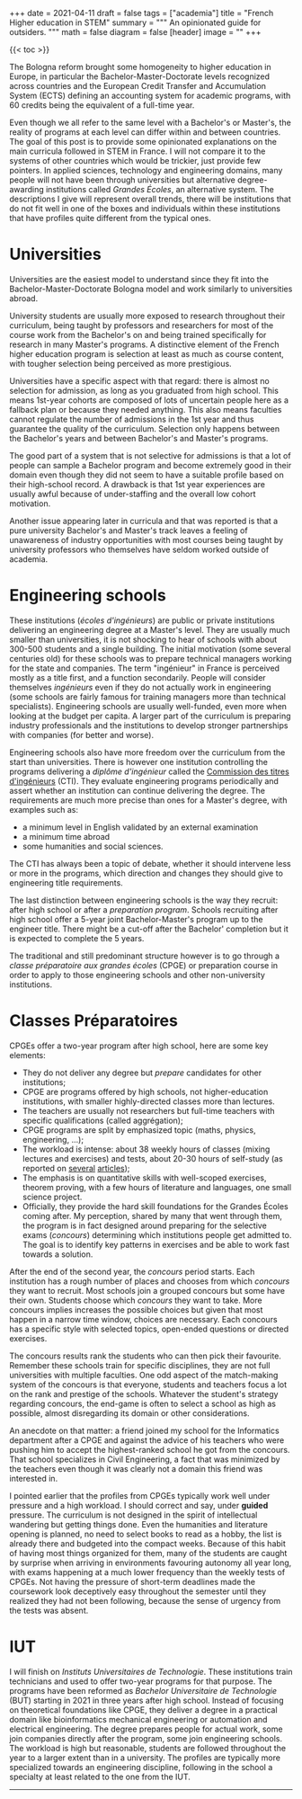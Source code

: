 +++
date = 2021-04-11
draft = false
tags = ["academia"]
title = "French Higher education in STEM"
summary = """
An opinionated guide for outsiders.
"""
math = false
diagram = false
[header]
image = ""
+++

{{< toc >}}

The Bologna reform brought some homogeneity to higher education in Europe,
in particular the Bachelor-Master-Doctorate levels recognized across countries and
the European Credit Transfer and Accumulation System (ECTS) defining
an accounting system for academic programs, with 60 credits being the equivalent
of a full-time year.  

Even though we all refer to the same level with a Bachelor's or Master's,
the reality of programs at each level can differ within and between countries.
The goal of this post is to provide some opinionated explanations on the
main curricula followed in STEM in France. I will not compare it to
the systems of other countries which would be trickier, just provide few pointers.
In applied sciences, technology and engineering domains, many people will not have been through
universities but alternative degree-awarding institutions called *Grandes Écoles*, an alternative system.
The descriptions I give will represent overall trends, there will be institutions
that do not fit well in one of the boxes and individuals within these institutions
that have profiles quite different from the typical ones.

# Universities

Universities are the easiest model to understand since they fit into the
Bachelor-Master-Doctorate Bologna model and work similarly to universities
abroad.

University students are usually more exposed to research throughout their curriculum,
being taught by professors and researchers for most of the course work from the Bachelor's on
and being trained specifically for research in many Master's programs.
A distinctive element of the French higher education program is selection at least as much as
course content, with tougher selection being perceived as more prestigious.

Universities have a specific aspect with that regard: there is almost no selection
for admission, as long as you graduated from high school.
This means 1st-year cohorts are composed of lots of uncertain people here as a fallback plan
or because they needed anything. This also means faculties cannot regulate the number of admissions
in the 1st year and thus guarantee the quality of the curriculum.
Selection only happens between the Bachelor's years and between Bachelor's and Master's programs.  

The good part of a system that is not selective for admissions is that a lot of people
can sample a Bachelor program and become extremely good in their domain even though
they did not seem to have a suitable profile based on their high-school record.
A drawback is that 1st year experiences are usually awful because of under-staffing
and the overall low cohort motivation.

Another issue appearing later in curricula and that was reported is that a pure university
Bachelor's and Master's track leaves a feeling of unawareness of industry opportunities
with most courses being taught by university professors who themselves have seldom worked
outside of academia.

# Engineering schools

These institutions (*écoles d'ingénieurs*) are public or private institutions delivering
an engineering degree at a Master's level. They are usually much smaller than universities,
it is not shocking to hear of schools with about 300-500 students and a single building.
The initial motivation (some several centuries old) for these schools was to prepare
technical managers working for the state and companies. The term "ingénieur" in France
is perceived mostly as a title first, and a function secondarily.
People will consider themselves *ingénieurs* even if they do not actually work
in engineering (some schools are fairly famous for training managers more than technical specialists).
Engineering schools are usually well-funded, even more when looking at the budget per capita.
A larger part of the curriculum is preparing industry professionals and the institutions to develop
stronger partnerships with companies (for better and worse).

Engineering schools also have more freedom over the curriculum from the start than universities.
There is however one institution controlling the programs delivering a *diplôme d'ingénieur*
called the [Commission des titres d'ingénieurs](https://www.cti-commission.fr/) (CTI).
They evaluate engineering programs periodically and assert whether an institution
can continue delivering the degree.
The requirements are much more precise than ones for a Master's degree, with examples such as:
- a minimum level in English validated by an external examination
- a minimum time abroad
- some humanities and social sciences.

The CTI has always been a topic of debate, whether it should intervene less or more
in the programs, which direction and changes they should give to engineering title
requirements.

The last distinction between engineering schools is the way they recruit:
after high school or after a *preparation program*.
Schools recruiting after high school offer a 5-year joint Bachelor-Master's program
up to the engineer title. There might be a cut-off after the Bachelor' completion
but it is expected to complete the 5 years.  

The traditional and still predominant structure however is to go through a *classe préparatoire aux grandes écoles*
(CPGE) or preparation course in order to apply to those engineering schools and other non-university institutions.

# Classes Préparatoires

CPGEs offer a two-year program after high school, here are some key elements:
- They do not deliver any degree but *prepare* candidates for other institutions;
- CPGE are programs offered by high schools, not higher-education institutions, with smaller highly-directed classes more than lectures.
- The teachers are usually not researchers but full-time teachers with specific qualifications (called aggrégation);
- CPGE programs are split by emphasized topic (maths, physics, engineering, ...);
- The workload is intense: about 38 weekly hours of classes (mixing lectures and exercises) and tests, about 20-30 hours of self-study (as reported on [several](https://www.letudiant.fr/etudes/classes-prepa/reussir-sa-prepa-les-reponses-a-vos-questions/en-prepa-comment-tenir-le-coup-face-au-rythme-de-travail.html)
[articles](https://www.orientation-education.com/article/les-eleves-de-classes-prepas-sont-les-etudiants-qui-travaillent-le-plus));
- The emphasis is on quantitative skills with well-scoped exercises, theorem proving, with a few hours of literature and languages, one small science project.
- Officially, they provide the hard skill foundations for the Grandes Écoles coming after. My perception, shared by many that went through them, the program is in fact designed around preparing for the selective exams (*concours*) determining which institutions people get admitted to. The goal is to identify key patterns in exercises and be able to work fast towards a solution.

After the end of the second year, the *concours* period starts. Each institution has a rough number of places 
and chooses from which *concours* they want to recruit. Most schools join a grouped concours but some have
their own. Students choose which *concours* they want to take. More concours implies increases the
possible choices but given that most happen in a narrow time window, choices are necessary.
Each concours has a specific style with selected topics, open-ended questions or directed exercises.

The concours results rank the students who can then pick their favourite.
Remember these schools train for specific disciplines, they are not full universities with multiple faculties.
One odd aspect of the match-making system of the concours is that everyone, students and teachers
focus a lot on the rank and prestige of the schools.
Whatever the student's strategy regarding concours, the end-game is often to select a school as high
as possible, almost disregarding its domain or other considerations.  

An anecdote on that matter: a friend joined my school for the Informatics department after a CPGE
and against the advice of his teachers who were pushing him to accept the highest-ranked school
he got from the concours. That school specializes in Civil Engineering, a fact that was minimized by
the teachers even though it was clearly not a domain this friend was interested in.

I pointed earlier that the profiles from CPGEs typically work well under pressure and a high workload.
I should correct and say, under **guided** pressure.
The curriculum is not designed in the spirit of intellectual wandering but getting things done.
Even the humanities and literature opening is planned, no need to select books
to read as a hobby, the list is already there and budgeted into the compact weeks.
Because of this habit of having most things organized for them,
many of the students are caught by surprise when arriving in environments favouring autonomy
all year long, with exams happening at a much lower frequency than the weekly tests of CPGEs.
Not having the pressure of short-term deadlines made the coursework look deceptively easy
throughout the semester until they realized they had not been following, because the sense
of urgency from the tests was absent.

# IUT

I will finish on *Instituts Universitaires de Technologie*.
These institutions train technicians and used to offer two-year programs for that purpose.
The programs have been reformed as *Bachelor Universitaire de Technologie* (BUT) starting
in 2021 in three years after high school. Instead of focusing on theoretical foundations like CPGE,
they deliver a degree in a practical domain like bioinformatics mechanical engineering or automation
and electrical engineering. The degree prepares people for actual work, some join companies directly
after the program, some join engineering schools.
The workload is high but reasonable, students are followed throughout the year to a larger extent than in a university.
The profiles are typically more specialized towards an engineering discipline, following in the school
a specialty at least related to the one from the IUT.

--------------------
